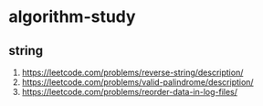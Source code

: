# algorithm-study
## string
1. https://leetcode.com/problems/reverse-string/description/
2. https://leetcode.com/problems/valid-palindrome/description/
3. https://leetcode.com/problems/reorder-data-in-log-files/